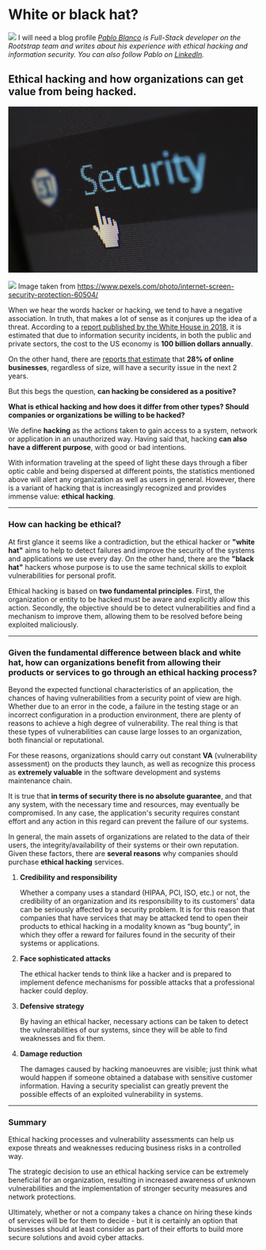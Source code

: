 # White or black hat?

![](https://img.shields.io/badge/on_hold-dee510.svg) I will need a blog profile
_[Pablo Blanco](https://www.rootstrap.com/tech-blog/author/pblanco/) is
Full-Stack developer on the Rootstrap team and writes about his experience with
ethical hacking and information security. You can also follow Pablo on
[LinkedIn](https://www.linkedin.com/in/pablo-blanco-a6b5a371/)._

## Ethical hacking and how organizations can get value from being hacked.

![White or black hat?](images/white_or_black_hat.jpg)

![](https://img.shields.io/badge/on_hold-dee510.svg) Image taken from
https://www.pexels.com/photo/internet-screen-security-protection-60504/

When we hear the words hacker or hacking, we tend to have a negative
association. In truth, that makes a lot of sense as it conjures up the idea of a
threat. According to a
[report published by the White House in 2018](https://www.whitehouse.gov/wp-content/uploads/2018/03/The-Cost-of-Malicious-Cyber-Activity-to-the-U.S.-Economy.pdf),
it is estimated that due to information security incidents, in both the public
and private sectors, the cost to the US economy is **100 billion dollars
annually**.

On the other hand, there are
[reports that estimate](https://www.accenture.com/_acnmedia/pdf-96/accenture-2019-cost-of-cybercrime-study-final.pdf)
that **28% of online businesses**, regardless of size, will have a security
issue in the next 2 years.

But this begs the question, **can hacking be considered as a positive?**

**What is ethical hacking and how does it differ from other types? Should
companies or organizations be willing to be hacked?**

We define **hacking** as the actions taken to gain access to a system, network
or application in an unauthorized way. Having said that, hacking **can also have
a different purpose**, with good or bad intentions.

With information traveling at the speed of light these days through a fiber
optic cable and being dispersed at different points, the statistics mentioned
above will alert any organization as well as users in general. However, there is
a variant of hacking that is increasingly recognized and provides immense value:
**ethical hacking**.

---

### How can hacking be ethical?

At first glance it seems like a contradiction, but the ethical hacker or
**"white hat"** aims to help to detect failures and improve the security of the
systems and applications we use every day. On the other hand, there are the
**"black hat"** hackers whose purpose is to use the same technical skills to
exploit vulnerabilities for personal profit.

Ethical hacking is based on **two fundamental principles**. First, the
organization or entity to be hacked must be aware and explicitly allow this
action. Secondly, the objective should be to detect vulnerabilities and find a
mechanism to improve them, allowing them to be resolved before being exploited
maliciously.

---

### Given the fundamental difference between black and white hat, how can organizations benefit from allowing their products or services to go through an ethical hacking process?

Beyond the expected functional characteristics of an application, the chances of
having vulnerabilities from a security point of view are high. Whether due to an
error in the code, a failure in the testing stage or an incorrect configuration
in a production environment, there are plenty of reasons to achieve a high
degree of vulnerability. The real thing is that these types of vulnerabilities
can cause large losses to an organization, both financial or reputational.

For these reasons, organizations should carry out constant **VA** (vulnerability
assessment) on the products they launch, as well as recognize this process as
**extremely valuable** in the software development and systems maintenance
chain.

It is true that **in terms of security there is no absolute guarantee**, and
that any system, with the necessary time and resources, may eventually be
compromised. In any case, the application's security requires constant effort
and any action in this regard can prevent the failure of our systems.

In general, the main assets of organizations are related to the data of their
users, the integrity/availability of their systems or their own reputation.
Given these factors, there are **several reasons** why companies should purchase
**ethical hacking** services.

1.  **Credibility and responsibility**

    Whether a company uses a standard (HIPAA, PCI, ISO, etc.) or not, the
    credibility of an organization and its responsibility to its customers' data
    can be seriously affected by a security problem. It is for this reason that
    companies that have services that may be attacked tend to open their
    products to ethical hacking in a modality known as “bug bounty”, in which
    they offer a reward for failures found in the security of their systems or
    applications.

2.  **Face sophisticated attacks**

    The ethical hacker tends to think like a hacker and is prepared to implement
    defence mechanisms for possible attacks that a professional hacker could
    deploy.

3.  **Defensive strategy**

    By having an ethical hacker, necessary actions can be taken to detect the
    vulnerabilities of our systems, since they will be able to find weaknesses
    and fix them.

4.  **Damage reduction**

    The damages caused by hacking manoeuvres are visible; just think what would
    happen if someone obtained a database with sensitive customer information.
    Having a security specialist can greatly prevent the possible effects of an
    exploited vulnerability in systems.

---

### Summary

Ethical hacking processes and vulnerability assessments can help us expose
threats and weaknesses reducing business risks in a controlled way.

The strategic decision to use an ethical hacking service can be extremely
beneficial for an organization, resulting in increased awareness of unknown
vulnerabilities and the implementation of stronger security measures and network
protections.

Ultimately, whether or not a company takes a chance on hiring these kinds of
services will be for them to decide - but it is certainly an option that
businesses should at least consider as part of their efforts to build more
secure solutions and avoid cyber attacks.
